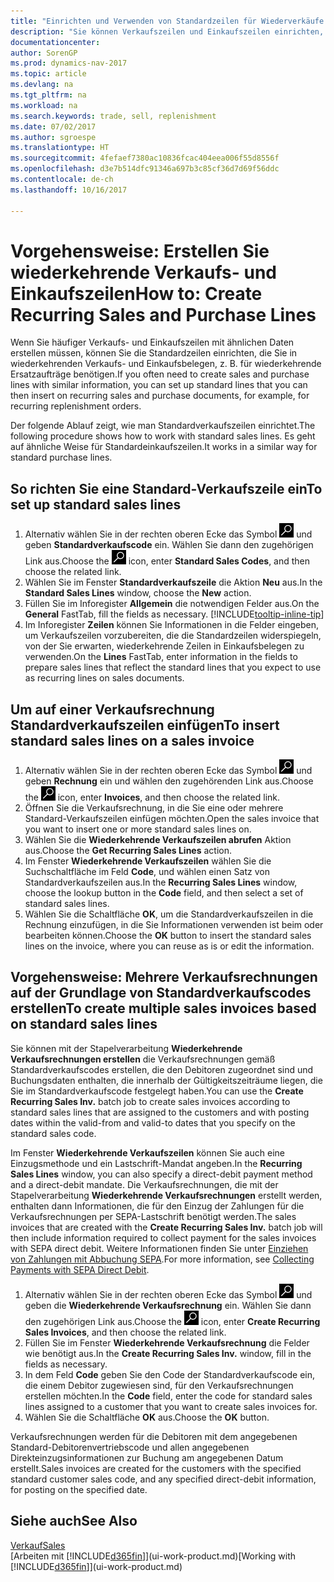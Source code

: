 ```yaml
---
title: "Einrichten und Verwenden von Standardzeilen für Wiederverkäufe und -einkäufe"
description: "Sie können Verkaufszeilen und Einkaufszeilen einrichten, die Sie häufig machen und diese dann in Verkaufs- und Einkaufsbelegen einfügen, um die Zeilen mit Standardinformationen schnell auszufüllen."
documentationcenter: 
author: SorenGP
ms.prod: dynamics-nav-2017
ms.topic: article
ms.devlang: na
ms.tgt_pltfrm: na
ms.workload: na
ms.search.keywords: trade, sell, replenishment
ms.date: 07/02/2017
ms.author: sgroespe
ms.translationtype: HT
ms.sourcegitcommit: 4fefaef7380ac10836fcac404eea006f55d8556f
ms.openlocfilehash: d3e7b514dfc91346a697b3c85cf36d7d69f56ddc
ms.contentlocale: de-ch
ms.lasthandoff: 10/16/2017

---
```

# <a name="how-to-create-recurring-sales-and-purchase-lines"></a><span data-ttu-id="86cbb-103">Vorgehensweise: Erstellen Sie wiederkehrende Verkaufs- und Einkaufszeilen</span><span class="sxs-lookup"><span data-stu-id="86cbb-103">How to: Create Recurring Sales and Purchase Lines</span></span>
<span data-ttu-id="86cbb-104">Wenn Sie häufiger Verkaufs- und Einkaufszeilen mit ähnlichen Daten erstellen müssen, können Sie die Standardzeilen einrichten, die Sie in wiederkehrenden Verkaufs- und Einkaufsbelegen, z. B. für wiederkehrende Ersatzaufträge benötigen.</span><span class="sxs-lookup"><span data-stu-id="86cbb-104">If you often need to create sales and purchase lines with similar information, you can set up standard lines that you can then insert on recurring sales and purchase documents, for example, for recurring replenishment orders.</span></span>  

<span data-ttu-id="86cbb-105">Der folgende Ablauf zeigt, wie man Standardverkaufszeilen einrichtet.</span><span class="sxs-lookup"><span data-stu-id="86cbb-105">The following procedure shows how to work with standard sales lines.</span></span> <span data-ttu-id="86cbb-106">Es geht auf ähnliche Weise für Standardeinkaufszeilen.</span><span class="sxs-lookup"><span data-stu-id="86cbb-106">It works in a similar way for standard purchase lines.</span></span>  

## <a name="to-set-up-standard-sales-lines"></a><span data-ttu-id="86cbb-107">So richten Sie eine Standard-Verkaufszeile ein</span><span class="sxs-lookup"><span data-stu-id="86cbb-107">To set up standard sales lines</span></span>  
1. <span data-ttu-id="86cbb-108">Alternativ wählen Sie in der rechten oberen Ecke das Symbol ![Nach Seite oder Bericht suchen](media/ui-search/search_small.png "Nach Seite oder Bericht suchen") und geben **Standardverkaufscode** ein. Wählen Sie dann den zugehörigen Link aus.</span><span class="sxs-lookup"><span data-stu-id="86cbb-108">Choose the ![Search for Page or Report](media/ui-search/search_small.png "Search for Page or Report icon") icon, enter **Standard Sales Codes**, and then choose the related link.</span></span>  
2. <span data-ttu-id="86cbb-109">Wählen Sie im Fenster **Standardverkaufszeile** die Aktion **Neu** aus.</span><span class="sxs-lookup"><span data-stu-id="86cbb-109">In the **Standard Sales Lines** window, choose the **New** action.</span></span>  
3. <span data-ttu-id="86cbb-110">Füllen Sie im Inforegister **Allgemein** die notwendigen Felder aus.</span><span class="sxs-lookup"><span data-stu-id="86cbb-110">On the **General** FastTab, fill the fields as necessary.</span></span> [!INCLUDE[tooltip-inline-tip](includes/tooltip-inline-tip_md.md)]  
4. <span data-ttu-id="86cbb-111">Im Inforegister **Zeilen** können Sie Informationen in die Felder eingeben, um Verkaufszeilen vorzubereiten, die die Standardzeilen widerspiegeln, von der Sie erwarten, wiederkehrende Zeilen in Einkaufsbelegen zu verwenden.</span><span class="sxs-lookup"><span data-stu-id="86cbb-111">On the **Lines** FastTab, enter information in the fields to prepare sales lines that reflect the standard lines that you expect to use as recurring lines on sales documents.</span></span>  

## <a name="to-insert-standard-sales-lines-on-a-sales-invoice"></a><span data-ttu-id="86cbb-112">Um auf einer Verkaufsrechnung Standardverkaufszeilen einfügen</span><span class="sxs-lookup"><span data-stu-id="86cbb-112">To insert standard sales lines on a sales invoice</span></span>
1. <span data-ttu-id="86cbb-113">Alternativ wählen Sie in der rechten oberen Ecke das Symbol ![Nach Seite oder Bericht suchen](media/ui-search/search_small.png "Nach Seite oder Bericht suchen") und geben **Rechnung** ein und wählen den zugehörenden Link aus.</span><span class="sxs-lookup"><span data-stu-id="86cbb-113">Choose the ![Search for Page or Report](media/ui-search/search_small.png "Search for Page or Report icon") icon, enter **Invoices**, and then choose the related link.</span></span>
2. <span data-ttu-id="86cbb-114">Öffnen Sie die Verkaufsrechnung, in die Sie eine oder mehrere Standard-Verkaufszeilen einfügen möchten.</span><span class="sxs-lookup"><span data-stu-id="86cbb-114">Open the sales invoice that you want to insert one or more standard sales lines on.</span></span>
3. <span data-ttu-id="86cbb-115">Wählen Sie die **Wiederkehrende Verkaufszeilen abrufen** Aktion aus.</span><span class="sxs-lookup"><span data-stu-id="86cbb-115">Choose the **Get Recurring Sales Lines** action.</span></span>
4. <span data-ttu-id="86cbb-116">Im Fenster **Wiederkehrende Verkaufszeilen** wählen Sie die Suchschaltfläche im Feld **Code**, und wählen einen Satz von Standardverkaufszeilen aus.</span><span class="sxs-lookup"><span data-stu-id="86cbb-116">In the **Recurring Sales Lines** window, choose the lookup button in the **Code** field, and then select a set of standard sales lines.</span></span>
5. <span data-ttu-id="86cbb-117">Wählen Sie die Schaltfläche **OK**, um die Standardverkaufszeilen in die Rechnung einzufügen, in die Sie Informationen verwenden ist beim oder bearbeiten können.</span><span class="sxs-lookup"><span data-stu-id="86cbb-117">Choose the **OK** button to insert the standard sales lines on the invoice, where you can reuse as is or edit the information.</span></span>

## <a name="to-create-multiple-sales-invoices-based-on-standard-sales-lines"></a><span data-ttu-id="86cbb-118">Vorgehensweise: Mehrere Verkaufsrechnungen auf der Grundlage von Standardverkaufscodes erstellen</span><span class="sxs-lookup"><span data-stu-id="86cbb-118">To create multiple sales invoices based on standard sales lines</span></span>
<span data-ttu-id="86cbb-119">Sie können mit der Stapelverarbeitung **Wiederkehrende Verkaufsrechnungen erstellen** die Verkaufsrechnungen gemäß Standardverkaufscodes erstellen, die den Debitoren zugeordnet sind und Buchungsdaten enthalten, die innerhalb der Gültigkeitszeiträume liegen, die Sie im Standardverkaufscode festgelegt haben.</span><span class="sxs-lookup"><span data-stu-id="86cbb-119">You can use the **Create Recurring Sales Inv.** batch job to create sales invoices according to standard sales lines that are assigned to the customers and with posting dates within the valid-from and valid-to dates that you specify on the standard sales code.</span></span>

<span data-ttu-id="86cbb-120">Im Fenster **Wiederkehrende Verkaufszeilen** können Sie auch eine Einzugsmethode und ein Lastschrift-Mandat angeben.</span><span class="sxs-lookup"><span data-stu-id="86cbb-120">In the **Recurring Sales Lines** window, you can also specify a direct-debit payment method and a direct-debit mandate.</span></span> <span data-ttu-id="86cbb-121">Die Verkaufsrechnungen, die mit der Stapelverarbeitung **Wiederkehrende Verkaufsrechnungen** erstellt werden, enthalten dann Informationen, die für den Einzug der Zahlungen für die Verkaufsrechnungen per SEPA-Lastschrift benötigt werden.</span><span class="sxs-lookup"><span data-stu-id="86cbb-121">The sales invoices that are created with the **Create Recurring Sales Inv.** batch job will then include information required to collect payment for the sales invoices with SEPA direct debit.</span></span> <span data-ttu-id="86cbb-122">Weitere Informationen finden Sie unter [Einziehen von Zahlungen mit Abbuchung SEPA](finance-collect-payments-with-sepa-direct-debit.md).</span><span class="sxs-lookup"><span data-stu-id="86cbb-122">For more information, see [Collecting Payments with SEPA Direct Debit](finance-collect-payments-with-sepa-direct-debit.md).</span></span>

1. <span data-ttu-id="86cbb-123">Alternativ wählen Sie in der rechten oberen Ecke das Symbol ![Nach Seite oder Bericht suchen](media/ui-search/search_small.png "Nach Seite oder Bericht suchen") und geben die **Wiederkehrende Verkaufsrechnung** ein. Wählen Sie dann den zugehörigen Link aus.</span><span class="sxs-lookup"><span data-stu-id="86cbb-123">Choose the ![Search for Page or Report](media/ui-search/search_small.png "Search for Page or Report icon") icon, enter **Create Recurring Sales Invoices**, and then choose the related link.</span></span>
2. <span data-ttu-id="86cbb-124">Füllen Sie im Fenster **Wiederkehrende Verkaufsrechnung** die Felder wie benötigt aus.</span><span class="sxs-lookup"><span data-stu-id="86cbb-124">In the **Create Recurring Sales Inv.** window, fill in the fields as necessary.</span></span>
3. <span data-ttu-id="86cbb-125">In dem Feld **Code** geben Sie den Code der Standardverkaufscode ein, die einem Debitor zugewiesen sind, für den Verkaufsrechnungen erstellen möchten.</span><span class="sxs-lookup"><span data-stu-id="86cbb-125">In the **Code** field, enter the code for standard sales lines assigned to a customer that you want to create sales invoices for.</span></span>
4. <span data-ttu-id="86cbb-126">Wählen Sie die Schaltfläche **OK** aus.</span><span class="sxs-lookup"><span data-stu-id="86cbb-126">Choose the **OK** button.</span></span>

<span data-ttu-id="86cbb-127">Verkaufsrechnungen werden für die Debitoren mit dem angegebenen Standard-Debitorenvertriebscode und allen angegebenen Direkteinzugsinformationen zur Buchung am angegebenen Datum erstellt.</span><span class="sxs-lookup"><span data-stu-id="86cbb-127">Sales invoices are created for the customers with the specified standard customer sales code, and any specified direct-debit information, for posting on the specified date.</span></span>

## <a name="see-also"></a><span data-ttu-id="86cbb-128">Siehe auch</span><span class="sxs-lookup"><span data-stu-id="86cbb-128">See Also</span></span>  
[<span data-ttu-id="86cbb-129">Verkauf</span><span class="sxs-lookup"><span data-stu-id="86cbb-129">Sales</span></span>](sales-manage-sales.md)  
<span data-ttu-id="86cbb-130">[Arbeiten mit [!INCLUDE[d365fin](includes/d365fin_md.md)]](ui-work-product.md)</span><span class="sxs-lookup"><span data-stu-id="86cbb-130">[Working with [!INCLUDE[d365fin](includes/d365fin_md.md)]](ui-work-product.md)</span></span>

